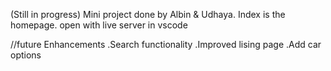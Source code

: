 (Still in progress)
Mini project done by Albin & Udhaya.
Index is the homepage.
open with live server in vscode

//future Enhancements
.Search functionality
.Improved lising page
.Add car options

